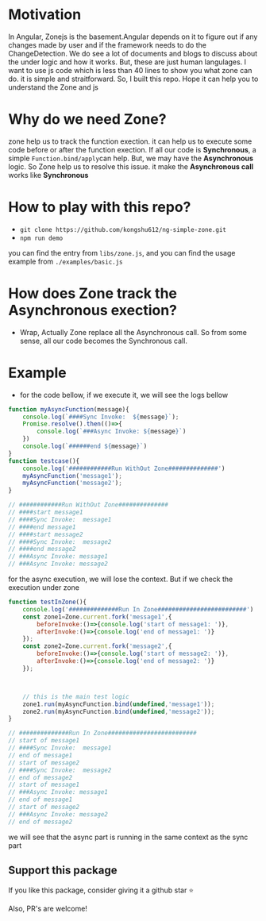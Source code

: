 # Motivation
In Angular, Zonejs is the basement.Angular depends on it to figure out if any changes made by user and if the framework needs to do the ChangeDetection. We do see a lot of documents and blogs to discuss about the under logic and how it works. But, these are just human langulages. I want to use js code which is less than 40 lines to show you what zone can do. it is simple and straitforward. So, I built this repo. Hope it can help you to understand the Zone and js

# Why do we need Zone?
zone help us to track the function exection. it can help us to execute some code before or after the function exection. If all our code is **Synchronous**, a simple `Function.bind/apply`can help. But, we may have the **Asynchronous** logic. So Zone help us to resolve this issue. it make the **Asynchronous call** works like **Synchronous**

# How to play with this repo?
- `git clone https://github.com/kongshu612/ng-simple-zone.git`
- `npm run demo`

you can find the entry from `libs/zone.js`, and you can find the usage example from `./examples/basic.js`

# How does Zone track the **Asynchronous** exection?
- Wrap, Actually Zone replace all the Asynchronous call. So from some sense, all our code becomes the Synchronous call.

# Example
- for the code bellow, if we execute it, we will see the logs bellow
```js
function myAsyncFunction(message){
    console.log(`####Sync Invoke:  ${message}`);
    Promise.resolve().then(()=>{
        console.log(`###Async Invoke: ${message}`)        
    })
    console.log(`######end ${message}`)
}
function testcase(){
    console.log('############Run WithOut Zone##############')
    myAsyncFunction('message1');
    myAsyncFunction('message2');
}

// ############Run WithOut Zone##############
// ####start message1
// ####Sync Invoke:  message1
// ####end message1
// ####start message2
// ####Sync Invoke:  message2
// ####end message2
// ###Async Invoke: message1
// ###Async Invoke: message2
```

for the async execution, we will lose the context. But if we check the execution under zone
```js
function testInZone(){
    console.log('##############Run In Zone#########################')
    const zone1=Zone.current.fork('message1',{
        beforeInvoke:()=>{console.log('start of message1: ')},
        afterInvoke:()=>{console.log('end of message1: ')}
    });
    const zone2=Zone.current.fork('message2',{
        beforeInvoke:()=>{console.log('start of message2: ')},
        afterInvoke:()=>{console.log('end of message2: ')}
    });



    // this is the main test logic
    zone1.run(myAsyncFunction.bind(undefined,'message1'));
    zone2.run(myAsyncFunction.bind(undefined,'message2'));
}

// ##############Run In Zone#########################
// start of message1
// ####Sync Invoke:  message1
// end of message1
// start of message2
// ####Sync Invoke:  message2
// end of message2
// start of message1
// ###Async Invoke: message1
// end of message1
// start of message2
// ###Async Invoke: message2
// end of message2
```
we will see that the async part is running in the same context as the sync part

## Support this package
If you like this package, consider giving it a github star ⭐

Also, PR's are welcome!


